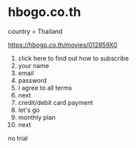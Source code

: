 # hbogo.co.th

country = Thailand

https://hbogo.co.th/movies/012859X0

1. click here to find out how to subscribe
2. your name
3. email
4. password
5. I agree to all terms
6. next
7. credit/debit card payment
8. let's go
9. monthly plan
10. next

no trial
